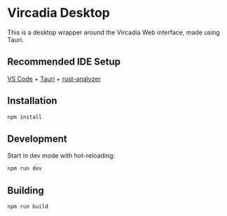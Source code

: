 # Vircadia Desktop

This is a desktop wrapper around the Vircadia Web interface, made using Tauri.


## Recommended IDE Setup

[VS Code](https://code.visualstudio.com/) + [Tauri](https://marketplace.visualstudio.com/items?itemName=tauri-apps.tauri-vscode) + [rust-analyzer](https://marketplace.visualstudio.com/items?itemName=rust-lang.rust-analyzer)


## Installation

```sh
npm install
```


## Development

Start in dev mode with hot-reloading:
```sh
npm run dev
```


## Building

```sh
npm run build
```
